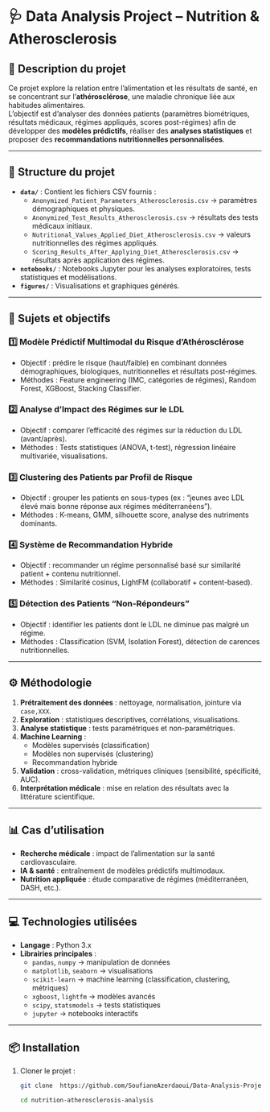 # 🩺 Data Analysis Project – Nutrition & Atherosclerosis

## 📌 Description du projet
Ce projet explore la relation entre l’alimentation et les résultats de santé, en se concentrant sur l’**athérosclérose**, une maladie chronique liée aux habitudes alimentaires.  
L’objectif est d’analyser des données patients (paramètres biométriques, résultats médicaux, régimes appliqués, scores post-régimes) afin de développer des **modèles prédictifs**, réaliser des **analyses statistiques** et proposer des **recommandations nutritionnelles personnalisées**.

---

## 📂 Structure du projet
- **`data/`** : Contient les fichiers CSV fournis :
  - `Anonymized_Patient_Parameters_Atherosclerosis.csv` → paramètres démographiques et physiques.
  - `Anonymized_Test_Results_Atherosclerosis.csv` → résultats des tests médicaux initiaux.
  - `Nutritional_Values_Applied_Diet_Atherosclerosis.csv` → valeurs nutritionnelles des régimes appliqués.
  - `Scoring_Results_After_Applying_Diet_Atherosclerosis.csv` → résultats après application des régimes.
- **`notebooks/`** : Notebooks Jupyter pour les analyses exploratoires, tests statistiques et modélisations.
- **`figures/`** : Visualisations et graphiques générés.

---

## 🎯 Sujets et objectifs

### 1️⃣ Modèle Prédictif Multimodal du Risque d’Athérosclérose
- Objectif : prédire le risque (haut/faible) en combinant données démographiques, biologiques, nutritionnelles et résultats post-régimes.
- Méthodes : Feature engineering (IMC, catégories de régimes), Random Forest, XGBoost, Stacking Classifier.

### 2️⃣ Analyse d’Impact des Régimes sur le LDL
- Objectif : comparer l’efficacité des régimes sur la réduction du LDL (avant/après).
- Méthodes : Tests statistiques (ANOVA, t-test), régression linéaire multivariée, visualisations.

### 3️⃣ Clustering des Patients par Profil de Risque
- Objectif : grouper les patients en sous-types (ex : “jeunes avec LDL élevé mais bonne réponse aux régimes méditerranéens”).
- Méthodes : K-means, GMM, silhouette score, analyse des nutriments dominants.

### 4️⃣ Système de Recommandation Hybride
- Objectif : recommander un régime personnalisé basé sur similarité patient + contenu nutritionnel.
- Méthodes : Similarité cosinus, LightFM (collaboratif + content-based).

### 5️⃣ Détection des Patients “Non-Répondeurs”
- Objectif : identifier les patients dont le LDL ne diminue pas malgré un régime.
- Méthodes : Classification (SVM, Isolation Forest), détection de carences nutritionnelles.

---

## ⚙️ Méthodologie
1. **Prétraitement des données** : nettoyage, normalisation, jointure via `case,XXX`.
2. **Exploration** : statistiques descriptives, corrélations, visualisations.
3. **Analyse statistique** : tests paramétriques et non-paramétriques.
4. **Machine Learning** :
   - Modèles supervisés (classification)
   - Modèles non supervisés (clustering)
   - Recommandation hybride
5. **Validation** : cross-validation, métriques cliniques (sensibilité, spécificité, AUC).
6. **Interprétation médicale** : mise en relation des résultats avec la littérature scientifique.

---

## 📊 Cas d’utilisation
- **Recherche médicale** : impact de l’alimentation sur la santé cardiovasculaire.
- **IA & santé** : entraînement de modèles prédictifs multimodaux.
- **Nutrition appliquée** : étude comparative de régimes (méditerranéen, DASH, etc.).

---

## 💻 Technologies utilisées
- **Langage** : Python 3.x  
- **Librairies principales** :
  - `pandas`, `numpy` → manipulation de données
  - `matplotlib`, `seaborn` → visualisations
  - `scikit-learn` → machine learning (classification, clustering, métriques)
  - `xgboost`, `lightfm` → modèles avancés
  - `scipy`, `statsmodels` → tests statistiques
  - `jupyter` → notebooks interactifs

---

## 📦 Installation
1. Cloner le projet :
   ```bash
   git clone  https://github.com/SoufianeAzerdaoui/Data-Analysis-Project-Nutrition-Atherosclerosis.git

   cd nutrition-atherosclerosis-analysis


